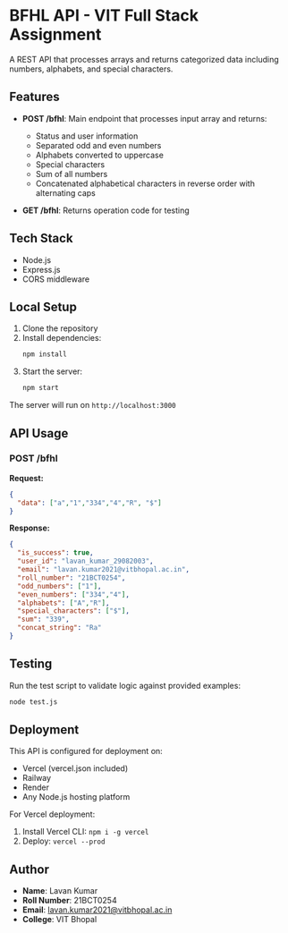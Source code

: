# BFHL API - VIT Full Stack Assignment

A REST API that processes arrays and returns categorized data including numbers, alphabets, and special characters.

## Features

- **POST /bfhl**: Main endpoint that processes input array and returns:
  - Status and user information
  - Separated odd and even numbers
  - Alphabets converted to uppercase
  - Special characters
  - Sum of all numbers
  - Concatenated alphabetical characters in reverse order with alternating caps

- **GET /bfhl**: Returns operation code for testing

## Tech Stack

- Node.js
- Express.js
- CORS middleware

## Local Setup

1. Clone the repository
2. Install dependencies:
   ```bash
   npm install
   ```
3. Start the server:
   ```bash
   npm start
   ```

The server will run on `http://localhost:3000`

## API Usage

### POST /bfhl

**Request:**
```json
{
  "data": ["a","1","334","4","R", "$"]
}
```

**Response:**
```json
{
  "is_success": true,
  "user_id": "lavan_kumar_29082003",
  "email": "lavan.kumar2021@vitbhopal.ac.in",
  "roll_number": "21BCT0254",
  "odd_numbers": ["1"],
  "even_numbers": ["334","4"],
  "alphabets": ["A","R"],
  "special_characters": ["$"],
  "sum": "339",
  "concat_string": "Ra"
}
```

## Testing

Run the test script to validate logic against provided examples:
```bash
node test.js
```

## Deployment

This API is configured for deployment on:
- Vercel (vercel.json included)
- Railway
- Render
- Any Node.js hosting platform

For Vercel deployment:
1. Install Vercel CLI: `npm i -g vercel`
2. Deploy: `vercel --prod`

## Author

- **Name**: Lavan Kumar
- **Roll Number**: 21BCT0254
- **Email**: lavan.kumar2021@vitbhopal.ac.in
- **College**: VIT Bhopal

